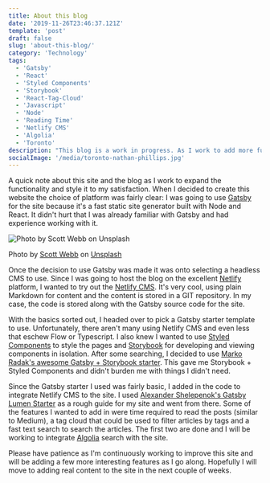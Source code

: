 ```yaml
---
title: About this blog
date: '2019-11-26T23:46:37.121Z'
template: 'post'
draft: false
slug: 'about-this-blog/'
category: 'Technology'
tags:
  - 'Gatsby'
  - 'React'
  - 'Styled Components'
  - 'Storybook'
  - 'React-Tag-Cloud'
  - 'Javascript'
  - 'Node'
  - 'Reading Time'
  - 'Netlify CMS'
  - 'Algolia'
  - 'Toronto'
description: "This blog is a work in progress. As I work to add more functionality to the blog and the site in general, I will transition into producing real content. Once I've thoroughly tested the functionality I will publish the code as a Gatsby starter template."
socialImage: '/media/toronto-nathan-phillips.jpg'
---
```


A quick note about this site and the blog as I work to expand the functionality and style it to my satisfaction. When I decided to create this website the choice of platform was fairly clear: I was going to use [Gatsby](https://www.gatsbyjs.org/) for the site because it's a fast static site generator built with Node and React. It didn't hurt that I was already familiar with Gatsby and had experience working with it.

![Photo by Scott Webb on Unsplash](/media/toronto-nathan-phillips.jpg)

<image-caption>Photo by <a href="https://unsplash.com/@scottwebb">Scott Webb</a> on <a href="https://unsplash.com">Unsplash</a></image-caption>

Once the decision to use Gatsby was made it was onto selecting a headless CMS to use. Since I was going to host the blog on the excellent [Netlify](https://www.netlify.com/) platform, I wanted to try out the [Netlify CMS](https://www.netlifycms.org/). It's very cool, using plain Markdown for content and the content is stored in a GIT repository. In my case, the code is stored along with the Gatsby source code for the site.

With the basics sorted out, I headed over to pick a Gatsby starter template to use. Unfortunately, there aren't many using Netlify CMS and even less that eschew Flow or Typescript. I also knew I wanted to use [Styled Components](https://www.styled-components.com/) to style the pages and [Storybook](https://storybook.js.org/) for developing and viewing components in isolation. After some searching, I decided to use [Marko Radak's awesome Gatsby + Storybook starter](https://github.com/markoradak/gatsby-starter-storybook). This gave me Storybook + Styled Components and didn't burden me with things I didn't need.

Since the Gatsby starter I used was fairly basic, I added in the code to integrate Netlify CMS to the site. I used [Alexander Shelepenok's Gatsby Lumen Starter](https://github.com/alxshelepenok/gatsby-starter-lumen) as a rough guide for my site and went from there. Some of the features I wanted to add in were time required to read the posts (similar to Medium), a tag cloud that could be used to filter articles by tags and a fast text search to search the articles. The first two are done and I will be working to integrate [Algolia](https://www.algolia.com) search with the site.

Please have patience as I'm continuously working to improve this site and will be adding a few more interesting features as I go along. Hopefully I will move to adding real content to the site in the next couple of weeks.
